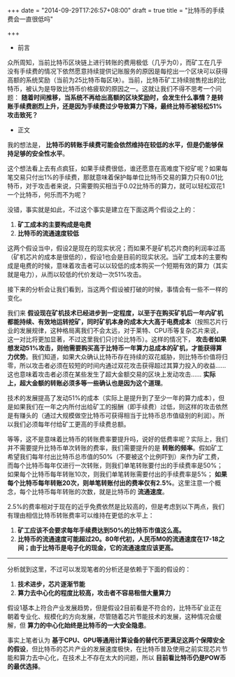+++
date = "2014-09-29T17:26:57+08:00"
draft = true
title = "比特币的手续费会一直很低吗"

+++

+ 前言


众所周知，当前比特币区块链上进行转账的费用极低（几乎为0），而矿工在几乎没有手续费的情况下依然愿意持续提供记账服务的原因是每挖出一个区块可以获得高额的系统奖励（当前为25比特币每区块）。当前，比特币矿工持续抛售挖出的比特币，被认为是导致比特币价格疲软的原因之一。这就让我们不得不思考一个问题： **随着时间推移，当系统不再给出高额的区块奖励时，会发生什么事情？是转账手续费剧烈上升，还是因为手续费过少导致算力下降，最终比特币被轻松51%攻击致死？**


+ 正文


我的想法是， **比特币的转账手续费可能会依然维持在较低的水平，但是仍能够保持足够的安全性水平**。


这个想法看上去有点疯狂，如果手续费很低，谁还愿意在高难度下挖矿呢？如果每笔交易只付出1%的手续费，那就意味着保护每单位比特币交易的算力只有0.01比特币，对于攻击者来说，只需要购买相当于0.02比特币的算力，就可以轻松双花1一个比特币，何乐而不为呢？


没错，事实就是如此，不过这个事实是建立在下面这两个假设之上的：


1. **矿工成本的主要构成是电费**
2. **比特币的流通速度较低**

这两个假设当中，假设2是现在的现实状况；而如果不是矿机芯片商的利润率过高（矿机芯片的成本是很低的），假设1也会是目前的现实状况。当矿工成本的主要构成是电费的时候，意味着攻击者可以以较低的成本购买一个短期有效的算力（其实就是电力），从而以较低的代价发动一次51%攻击。


接下来的分析会让我们看到，当这两个假设被打破的时候，事情会有一些不一样的变化。


我们来 **假设现在矿机技术已经进步到一定程度，以至于在购买矿机后一年内矿机都能持续、有效地运转挖矿，同时矿机本身的成本大大高于电费成本**（按照芯片行业的发展规律，这种格局离我们不会太远，对于莱特、CPU币等复杂芯片来说，这一对比将更加显著，不过这里我们只讨论比特币）。这样的情况下， **攻击者如果想发动51%攻击，则他需要购买高于比特币一年算力总成本的矿机，才能获得算力优势**。我们知道，如果大众确认比特币存在持续的双花威胁，则比特币价值将归零，所以攻击者必须在较短的时间内通过双花攻击获得超过其算力投入的收益……这也意味着攻击者必须在某些发生了超大金额交易的区块上发动攻击…… **实际上，超大金额的转账必须多等一些确认也是因为这个道理**。


技术的发展提高了发动51%的成本（实际上是提升到了至少一年的算力成本），但是如果我们在一年之内所付出给矿工的报酬（即手续费）过低，则这样的攻击依然是有赚头的（通过大规模做空比特币可获得相当于比特币总市值级别的利润）。所以我们必须每年付给矿工更高的手续费总额。


等等，这不是意味着比特币的转账费率要提升吗，说好的低费率呢？实际上，我们并不需要提升比特币单次转账的费率，我们需要提升的是 **转账的频率**。假如矿工希望我们每年付出比特币总市值的50%（不要被这个比例吓到）来作为矿工费，而每个比特币每年仅进行一次转账，则我们单笔转账要付出的手续费率是50%；如果每个比特币每年转账10次，则我们单笔转账需要付出的手续费率是5%； **如果每个比特币每年转账20次，则单笔转账付出的费率仅有2.5%**。这里注意一个概念，每个比特币每年转账的次数，就是比特币的 **流通速度**。


2.5%的费率相对于现在的近乎免费依然是比较高的，但是考虑到以下两点，我们有理由相信比特币转账费率可以维持在更低的水平上：

1. **矿工应该不会要求每年手续费达到50%的比特币市值这么高。**
2. **比特币的流通速度可能超过20。80年代初，人民币M0的流通速度在17-18之间；由于比特币是电子化的现金，它的流通速度应该更高。**


***********************************************************


分析就到这里，不过可以发现笔者的分析还是依赖于下面的假设的：

1. **技术进步，芯片逐渐节能**
2. **算力去中心化的程度比较高，攻击者不容易租借大量算力**

假设1基本上符合产业发展趋势，但是假设2目前看是不符合的，比特币矿业正在朝着专业化、规模化的方向发展，尽管随着芯片节能技术的发展，这种情况会缓解，但 **算力的中心化始终是比特币的一大安全隐患**。


事实上笔者认为 **基于CPU、GPU等通用计算设备的替代币更满足这两个保障安全的假设**，但比特币的芯片产业的发展速度极快，在比特币普及使用之前实现芯片节能和算力去中心化，在技术上不存在太大的问题，所以 **目前看比特币仍是POW币的最优选择**。